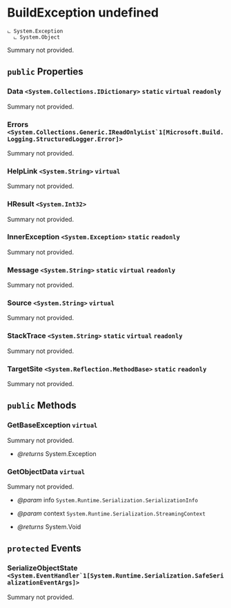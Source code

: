 # BuildException undefined

```
ட System.Exception
  ட System.Object
```

Summary not provided.

## `public` Properties

### Data <code title="comments go here"><System.Collections.IDictionary></code> `static` `virtual` `readonly`

Summary not provided.

### Errors <code title="comments go here"><System.Collections.Generic.IReadOnlyList`1[Microsoft.Build.Logging.StructuredLogger.Error]></code>

Summary not provided.

### HelpLink <code title="comments go here"><System.String></code> `virtual`

Summary not provided.

### HResult <code title="comments go here"><System.Int32></code>

Summary not provided.

### InnerException <code title="comments go here"><System.Exception></code> `static` `readonly`

Summary not provided.

### Message <code title="comments go here"><System.String></code> `static` `virtual` `readonly`

Summary not provided.

### Source <code title="comments go here"><System.String></code> `virtual`

Summary not provided.

### StackTrace <code title="comments go here"><System.String></code> `static` `virtual` `readonly`

Summary not provided.

### TargetSite <code title="comments go here"><System.Reflection.MethodBase></code> `static` `readonly`

Summary not provided.



## `public` Methods

### GetBaseException `virtual`

Summary not provided.

- *@returns* System.Exception

### GetObjectData `virtual`

Summary not provided.

- *@param* info `System.Runtime.Serialization.SerializationInfo`
- *@param* context `System.Runtime.Serialization.StreamingContext`

- *@returns* System.Void

## `protected` Events

### SerializeObjectState <code title="comments go here"><System.EventHandler`1[System.Runtime.Serialization.SafeSerializationEventArgs]></code>

Summary not provided.